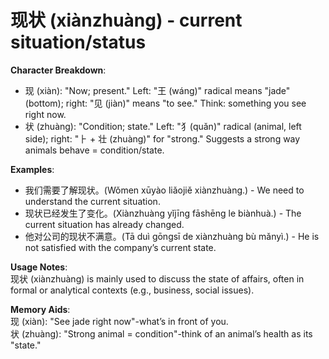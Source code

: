 # **现状 (xiànzhuàng) - current situation/status**

**Character Breakdown**:  
- 现 (xiàn): "Now; present." Left: "王 (wáng)" radical means "jade" (bottom); right: "见 (jiàn)" means "to see." Think: something you see right now.  
- 状 (zhuàng): "Condition; state." Left: "犭(quǎn)" radical (animal, left side); right: "⺊ + 壮 (zhuàng)" for "strong." Suggests a strong way animals behave = condition/state.

**Examples**:  
- 我们需要了解现状。(Wǒmen xūyào liǎojiě xiànzhuàng.) - We need to understand the current situation.  
- 现状已经发生了变化。(Xiànzhuàng yǐjīng fāshēng le biànhuà.) - The current situation has already changed.  
- 他对公司的现状不满意。(Tā duì gōngsī de xiànzhuàng bù mǎnyì.) - He is not satisfied with the company’s current state.

**Usage Notes**:  
现状 (xiànzhuàng) is mainly used to discuss the state of affairs, often in formal or analytical contexts (e.g., business, social issues).

**Memory Aids**:  
现 (xiàn): "See jade right now"-what’s in front of you.  
状 (zhuàng): "Strong animal = condition"-think of an animal’s health as its "state."